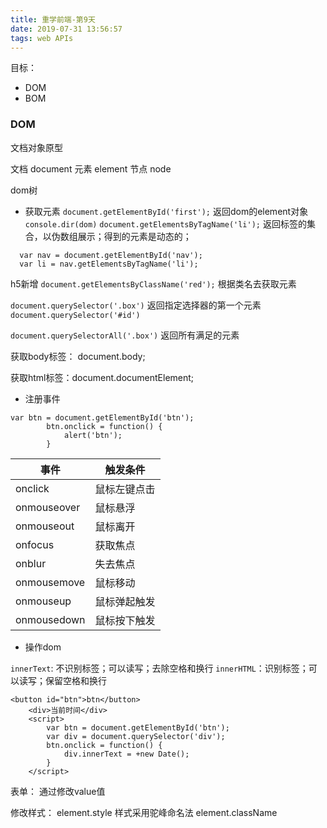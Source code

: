 ```yaml
---
title: 重学前端-第9天
date: 2019-07-31 13:56:57
tags: web APIs
---
```


目标：
- DOM
- BOM

<!--more-->

### DOM
文档对象原型

文档 document
元素 element
节点 node

dom树


- 获取元素
`document.getElementById('first');` 返回dom的element对象
`console.dir(dom)`
`document.getElementsByTagName('li');` 返回标签的集合，以伪数组展示；得到的元素是动态的；
```
  var nav = document.getElementById('nav');
  var li = nav.getElementsByTagName('li');
```

h5新增
`document.getElementsByClassName('red');` 根据类名去获取元素

`document.querySelector('.box')` 返回指定选择器的第一个元素
`document.querySelector('#id')`

`document.querySelectorAll('.box')` 返回所有满足的元素

获取body标签： document.body;

获取html标签：document.documentElement;

- 注册事件
```
var btn = document.getElementById('btn');
        btn.onclick = function() {
            alert('btn');
        }
```
|事件|触发条件|
|---|---|
|onclick|鼠标左键点击|
|onmouseover|鼠标悬浮|
|onmouseout|鼠标离开|
|onfocus|获取焦点|
|onblur|失去焦点|
|onmousemove|鼠标移动|
|onmouseup|鼠标弹起触发|
|onmousedown|鼠标按下触发|



- 操作dom

`innerText`: 不识别标签；可以读写；去除空格和换行
`innerHTML`：识别标签；可以读写；保留空格和换行

```
<button id="btn">btn</button>
    <div>当前时间</div>
    <script>
        var btn = document.getElementById('btn');
        var div = document.querySelector('div');
        btn.onclick = function() {
            div.innerText = +new Date();
        }
    </script>
```
表单： 通过修改value值

修改样式：
element.style 样式采用驼峰命名法
element.className